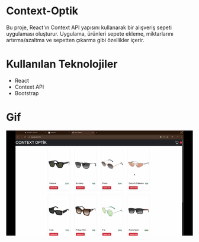 # Context-Optik
 
 Bu proje, React'ın Context API yapısını kullanarak bir alışveriş sepeti uygulaması oluşturur. Uygulama, ürünleri sepete ekleme, miktarlarını artırma/azaltma ve sepetten çıkarma gibi özellikler içerir.


 # Kullanılan Teknolojiler
- React
- Context API
- Bootstrap

# Gif
![](./public/Zight%20Recording%202024-09-19%20at%2003.39.35%20PM.gif)